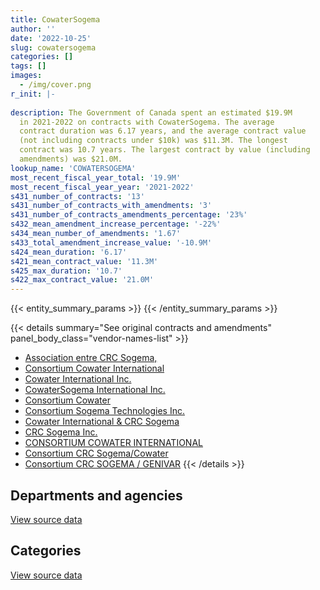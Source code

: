 ```yaml
---
title: CowaterSogema
author: ''
date: '2022-10-25'
slug: cowatersogema
categories: []
tags: []
images:
  - /img/cover.png
r_init: |-
  
description: The Government of Canada spent an estimated $19.9M
  in 2021-2022 on contracts with CowaterSogema. The average
  contract duration was 6.17 years, and the average contract value
  (not including contracts under $10k) was $11.3M. The longest
  contract was 10.7 years. The largest contract by value (including
  amendments) was $21.0M.
lookup_name: 'COWATERSOGEMA'
most_recent_fiscal_year_total: '19.9M'
most_recent_fiscal_year_year: '2021-2022'
s431_number_of_contracts: '13'
s431_number_of_contracts_with_amendments: '3'
s431_number_of_contracts_amendments_percentage: '23%'
s432_mean_amendment_increase_percentage: '-22%'
s434_mean_number_of_amendments: '1.67'
s433_total_amendment_increase_value: '-10.9M'
s424_mean_duration: '6.17'
s421_mean_contract_value: '11.3M'
s425_max_duration: '10.7'
s422_max_contract_value: '21.0M'
---
```


<script src="/rmarkdown-libs/htmlwidgets/htmlwidgets.js"></script>
<link href="/rmarkdown-libs/datatables-css/datatables-crosstalk.css" rel="stylesheet" />
<script src="/rmarkdown-libs/datatables-binding/datatables.js"></script>
<script src="/rmarkdown-libs/jquery/jquery-3.6.0.min.js"></script>
<link href="/rmarkdown-libs/dt-core-bootstrap/css/dataTables.bootstrap.min.css" rel="stylesheet" />
<link href="/rmarkdown-libs/dt-core-bootstrap/css/dataTables.bootstrap.extra.css" rel="stylesheet" />
<script src="/rmarkdown-libs/dt-core-bootstrap/js/jquery.dataTables.min.js"></script>
<script src="/rmarkdown-libs/dt-core-bootstrap/js/dataTables.bootstrap.min.js"></script>
<link href="/rmarkdown-libs/crosstalk/css/crosstalk.min.css" rel="stylesheet" />
<script src="/rmarkdown-libs/crosstalk/js/crosstalk.min.js"></script>
<script src="/rmarkdown-libs/htmlwidgets/htmlwidgets.js"></script>
<link href="/rmarkdown-libs/datatables-css/datatables-crosstalk.css" rel="stylesheet" />
<script src="/rmarkdown-libs/datatables-binding/datatables.js"></script>
<script src="/rmarkdown-libs/jquery/jquery-3.6.0.min.js"></script>
<link href="/rmarkdown-libs/dt-core-bootstrap/css/dataTables.bootstrap.min.css" rel="stylesheet" />
<link href="/rmarkdown-libs/dt-core-bootstrap/css/dataTables.bootstrap.extra.css" rel="stylesheet" />
<script src="/rmarkdown-libs/dt-core-bootstrap/js/jquery.dataTables.min.js"></script>
<script src="/rmarkdown-libs/dt-core-bootstrap/js/dataTables.bootstrap.min.js"></script>
<link href="/rmarkdown-libs/crosstalk/css/crosstalk.min.css" rel="stylesheet" />
<script src="/rmarkdown-libs/crosstalk/js/crosstalk.min.js"></script>

{{< entity_summary_params >}}
{{< /entity_summary_params >}}

{{< details summary="See original contracts and amendments" panel_body_class="vendor-names-list" >}}
- [Association entre CRC Sogema,](https://search.open.canada.ca/en/ct/?sort=contract_value_f%20desc&page=1&search_text=%22Association%20entre%20CRC%20Sogema%2c%22)
- [Consortium Cowater International](https://search.open.canada.ca/en/ct/?sort=contract_value_f%20desc&page=1&search_text=%22Consortium%20Cowater%20International%22)
- [Cowater International Inc.](https://search.open.canada.ca/en/ct/?sort=contract_value_f%20desc&page=1&search_text=%22Cowater%20International%20Inc.%22)
- [CowaterSogema International Inc.](https://search.open.canada.ca/en/ct/?sort=contract_value_f%20desc&page=1&search_text=%22CowaterSogema%20International%20Inc.%22)
- [Consortium Cowater](https://search.open.canada.ca/en/ct/?sort=contract_value_f%20desc&page=1&search_text=%22Consortium%20Cowater%22)
- [Consortium Sogema Technologies Inc.](https://search.open.canada.ca/en/ct/?sort=contract_value_f%20desc&page=1&search_text=%22Consortium%20Sogema%20Technologies%20Inc.%22)
- [Cowater International & CRC Sogema](https://search.open.canada.ca/en/ct/?sort=contract_value_f%20desc&page=1&search_text=%22Cowater%20International%20%26%20CRC%20Sogema%22)
- [CRC Sogema Inc.](https://search.open.canada.ca/en/ct/?sort=contract_value_f%20desc&page=1&search_text=%22CRC%20Sogema%20Inc.%22)
- [CONSORTIUM COWATER INTERNATIONAL](https://search.open.canada.ca/en/ct/?sort=contract_value_f%20desc&page=1&search_text=%22CONSORTIUM%20COWATER%20INTERNATIONAL%22)
- [Consortium CRC Sogema/Cowater](https://search.open.canada.ca/en/ct/?sort=contract_value_f%20desc&page=1&search_text=%22Consortium%20CRC%20Sogema%2fCowater%22)
- [Consortium CRC SOGEMA / GENIVAR](https://search.open.canada.ca/en/ct/?sort=contract_value_f%20desc&page=1&search_text=%22Consortium%20CRC%20SOGEMA%20%2f%20GENIVAR%22)
{{< /details >}}

## Departments and agencies

<div id="htmlwidget-1" style="width:100%;height:auto;" class="datatables html-widget"></div>
<script type="application/json" data-for="htmlwidget-1">{"x":{"style":"bootstrap","filter":"none","vertical":false,"data":[["<a href=\"/departments/dfatd-maecd/\">Global Affairs Canada<\/a>"],[15648211.7],[17796074.78],[18268331.95],[19948621.83]],"container":"<table class=\"table table-striped table-hover row-border order-column display\">\n  <thead>\n    <tr>\n      <th>Department<\/th>\n      <th>2018-2019<\/th>\n      <th>2019-2020<\/th>\n      <th>2020-2021<\/th>\n      <th>2021-2022<\/th>\n    <\/tr>\n  <\/thead>\n<\/table>","options":{"order":[[4,"desc"]],"pageLength":10,"autoWidth":true,"columnDefs":[{"targets":1,"render":"function(data, type, row, meta) {\n    return type !== 'display' ? data : DTWidget.formatCurrency(data, \"$\", 2, 3, \",\", \".\", true, null);\n  }"},{"targets":2,"render":"function(data, type, row, meta) {\n    return type !== 'display' ? data : DTWidget.formatCurrency(data, \"$\", 2, 3, \",\", \".\", true, null);\n  }"},{"targets":3,"render":"function(data, type, row, meta) {\n    return type !== 'display' ? data : DTWidget.formatCurrency(data, \"$\", 2, 3, \",\", \".\", true, null);\n  }"},{"targets":4,"render":"function(data, type, row, meta) {\n    return type !== 'display' ? data : DTWidget.formatCurrency(data, \"$\", 2, 3, \",\", \".\", true, null);\n  }"},{"width":"16%","targets":[1,2,3,4]},{"className":"dt-right","targets":[1,2,3,4]}],"orderClasses":false}},"evals":["options.columnDefs.0.render","options.columnDefs.1.render","options.columnDefs.2.render","options.columnDefs.3.render"],"jsHooks":[]}</script>
<p class="text-right">
<a href="https://github.com/GoC-Spending/contracts-data/tree/main/data/out/vendors/cowatersogema/summary_by_fiscal_year_by_department.csv" class="source-data-link btn btn-link">View source data</a>
</p>

## Categories

<div id="htmlwidget-2" style="width:100%;height:auto;" class="datatables html-widget"></div>
<script type="application/json" data-for="htmlwidget-2">{"x":{"style":"bootstrap","filter":"none","vertical":false,"data":[["<a href=\"/categories/other/\">(Other)<\/a>","<a href=\"/categories/professional_services/\">Professional services<\/a>"],[6157371.09,9490840.61],[6676448.23,11119626.55],[6658206.57,11610125.38],[6658206.57,13290415.27]],"container":"<table class=\"table table-striped table-hover row-border order-column display\">\n  <thead>\n    <tr>\n      <th>Category<\/th>\n      <th>2018-2019<\/th>\n      <th>2019-2020<\/th>\n      <th>2020-2021<\/th>\n      <th>2021-2022<\/th>\n    <\/tr>\n  <\/thead>\n<\/table>","options":{"order":[[4,"desc"]],"dom":"t","pageLength":30,"autoWidth":true,"columnDefs":[{"targets":1,"render":"function(data, type, row, meta) {\n    return type !== 'display' ? data : DTWidget.formatCurrency(data, \"$\", 2, 3, \",\", \".\", true, null);\n  }"},{"targets":2,"render":"function(data, type, row, meta) {\n    return type !== 'display' ? data : DTWidget.formatCurrency(data, \"$\", 2, 3, \",\", \".\", true, null);\n  }"},{"targets":3,"render":"function(data, type, row, meta) {\n    return type !== 'display' ? data : DTWidget.formatCurrency(data, \"$\", 2, 3, \",\", \".\", true, null);\n  }"},{"targets":4,"render":"function(data, type, row, meta) {\n    return type !== 'display' ? data : DTWidget.formatCurrency(data, \"$\", 2, 3, \",\", \".\", true, null);\n  }"},{"width":"16%","targets":[1,2,3,4]},{"className":"dt-right","targets":[1,2,3,4]}],"orderClasses":false,"lengthMenu":[10,25,30,50,100]}},"evals":["options.columnDefs.0.render","options.columnDefs.1.render","options.columnDefs.2.render","options.columnDefs.3.render"],"jsHooks":[]}</script>
<p class="text-right">
<a href="https://github.com/GoC-Spending/contracts-data/tree/main/data/out/vendors/cowatersogema/summary_by_fiscal_year_by_category.csv" class="source-data-link btn btn-link">View source data</a>
</p>
